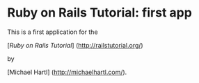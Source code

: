 # Ruby on Rails Tutorial: first app

This is a first application for the

[*Ruby on Rails Tutorial*] (http://railstutorial.org/)

by

[Michael Hartl] (http://michaelhartl.com/).